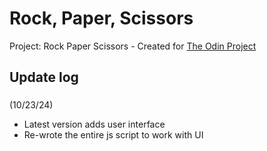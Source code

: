 # Rock, Paper, Scissors
Project: Rock Paper Scissors - Created for [The Odin Project](https://www.theodinproject.com/lessons/foundations-rock-paper-scissors)

## Update log
###
(10/23/24)
- Latest version adds user interface
- Re-wrote the entire js script to work with UI